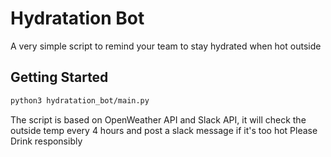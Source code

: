 # Hydratation Bot
A very simple script to remind your team to stay hydrated when hot outside

## Getting Started
```zsh
python3 hydratation_bot/main.py
```
The script is based on OpenWeather API and Slack API,
it will check the outside temp every 4 hours and post a slack message if it's too hot
Please Drink responsibly